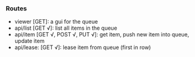 ### Routes
- viewer [GET]: a gui for the queue
- api/list [GET √]: list all items in the queue
- api/item [GET √, POST √, PUT √]: get item, push new item into queue, update item 
- api/lease: [GET √]: lease item from queue (first in row)